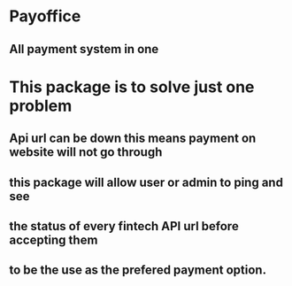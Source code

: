 # Payoffice
## All payment system in one

# This package is to solve just one problem 
## Api url can be down this means payment on website will not go through
## this package will allow user or admin to ping and see 
## the status of every fintech API url before accepting them 
## to be the use as the prefered payment option.

